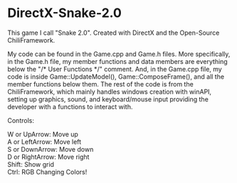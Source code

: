 # DirectX-Snake-2.0
This game I call "Snake 2.0". Created with DirectX and the Open-Source ChiliFramework.

My code can be found in the Game.cpp and Game.h files. More specifically, in the Game.h file, my member functions and data members are everything below the "/* User Functions  */" comment. And, in the Game.cpp file, my code is inside Game::UpdateModel(), Game::ComposeFrame(), and all the member functions below them. The rest of the code is from the ChiliFramework, which mainly handles windows creation with winAPI, setting up graphics, sound, and keyboard/mouse input providing the developer with a functions to interact with.

Controls:

W or UpArrow: Move up  
A or LeftArrow: Move left  
S or DownArrow: Move down  
D or RightArrow: Move right  
Shift: Show grid  
Ctrl: RGB Changing Colors! 
